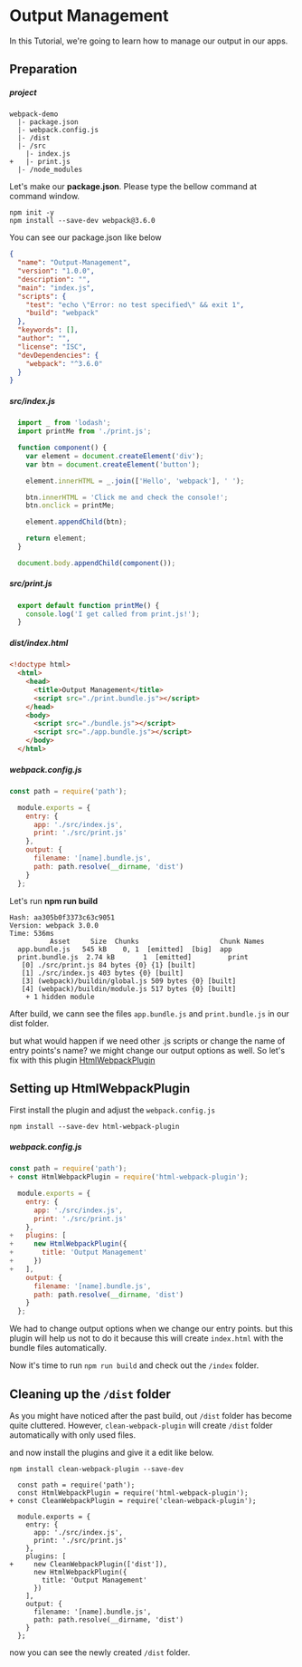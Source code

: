 Output Management
=================
In this Tutorial, we're going to learn how to manage our output in our apps.

Preparation
-------------
##### project

```
webpack-demo
  |- package.json
  |- webpack.config.js
  |- /dist
  |- /src
    |- index.js
+   |- print.js
  |- /node_modules
```

Let's make our <b>package.json</b>. Please type the bellow command at command window.

```
npm init -y
npm install --save-dev webpack@3.6.0
```

You can see our package.json like below

```json
{
  "name": "Output-Management",
  "version": "1.0.0",
  "description": "",
  "main": "index.js",
  "scripts": {
    "test": "echo \"Error: no test specified\" && exit 1",
    "build": "webpack"
  },
  "keywords": [],
  "author": "",
  "license": "ISC",
  "devDependencies": {
    "webpack": "^3.6.0"
  }
}
```

##### src/index.js
```js
  import _ from 'lodash';
  import printMe from './print.js';

  function component() {
    var element = document.createElement('div');
    var btn = document.createElement('button');

    element.innerHTML = _.join(['Hello', 'webpack'], ' ');

    btn.innerHTML = 'Click me and check the console!';
    btn.onclick = printMe;

    element.appendChild(btn);

    return element;
  }

  document.body.appendChild(component());
```

##### src/print.js
```js
  export default function printMe() {
    console.log('I get called from print.js!');
  }
```

##### dist/index.html
```html
<!doctype html>
  <html>
    <head>
      <title>Output Management</title>
      <script src="./print.bundle.js"></script>
    </head>
    <body>
      <script src="./bundle.js"></script>
      <script src="./app.bundle.js"></script>
    </body>
  </html>
```

##### webpack.config.js

```js
const path = require('path');

  module.exports = {
    entry: {
      app: './src/index.js',
      print: './src/print.js'
    },
    output: {
      filename: '[name].bundle.js',
      path: path.resolve(__dirname, 'dist')
    }
  };
```

Let's run <b>npm run build</b>

```
Hash: aa305b0f3373c63c9051
Version: webpack 3.0.0
Time: 536ms
          Asset     Size  Chunks                    Chunk Names
  app.bundle.js   545 kB    0, 1  [emitted]  [big]  app
  print.bundle.js  2.74 kB       1  [emitted]         print
   [0] ./src/print.js 84 bytes {0} {1} [built]
   [1] ./src/index.js 403 bytes {0} [built]
   [3] (webpack)/buildin/global.js 509 bytes {0} [built]
   [4] (webpack)/buildin/module.js 517 bytes {0} [built]
    + 1 hidden module
```

After build, we cann see the files ```app.bundle.js``` and ```print.bundle.js``` in our dist folder. 

but what would happen if we need other .js scripts or change the name of entry points's name? we might change our output options as well.
So let's fix with this plugin [HtmlWebpackPlugin](https://webpack.js.org/plugins/html-webpack-plugin/)

## Setting up HtmlWebpackPlugin
First install the plugin and adjust the ```webpack.config.js```

```
npm install --save-dev html-webpack-plugin
```

##### webpack.config.js
```js
const path = require('path');
+ const HtmlWebpackPlugin = require('html-webpack-plugin');

  module.exports = {
    entry: {
      app: './src/index.js',
      print: './src/print.js'
    },
+   plugins: [
+     new HtmlWebpackPlugin({
+       title: 'Output Management'
+     })
+   ],
    output: {
      filename: '[name].bundle.js',
      path: path.resolve(__dirname, 'dist')
    }
  };
```

We had to change output options when we change our entry points. but this plugin will help us not to do it because this will create ```index.html``` with the bundle files automatically.

Now it's time to run ```npm run build``` and check out the ```/index``` folder.

## Cleaning up the ```/dist``` folder
As you might have noticed after the past build, out ```/dist``` folder has become quite cluttered. However, ```clean-webpack-plugin``` will create ```/dist``` folder automatically with only used files.

and now install the plugins and give it a edit like below.

```
npm install clean-webpack-plugin --save-dev
```

```
  const path = require('path');
  const HtmlWebpackPlugin = require('html-webpack-plugin');
+ const CleanWebpackPlugin = require('clean-webpack-plugin');

  module.exports = {
    entry: {
      app: './src/index.js',
      print: './src/print.js'
    },
    plugins: [
+     new CleanWebpackPlugin(['dist']),
      new HtmlWebpackPlugin({
        title: 'Output Management'
      })
    ],
    output: {
      filename: '[name].bundle.js',
      path: path.resolve(__dirname, 'dist')
    }
  };
```

now you can see the newly created ```/dist``` folder.
